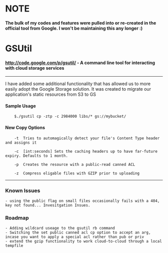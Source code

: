# NOTE
#### The bulk of my codes and features were pulled into or re-created in the official tool from Google. I won't be maintaining this any longer :) 


# GSUtil
#### http://code.google.com/p/gsutil/ - A command line tool for interacting with cloud storage services
****
I have added some additional functionality that has allowed us to more easily adopt the Google Storage solution. It was created to migrate our application's static resources from S3 to GS

#### Sample Usage
        $./gsutil cp -ztp -c 2984000 libs/* gs://mybucket/

#### New Copy Options
        -t  Tries to automagically detect your file's Content Type header and assigns it
        
        -c  [int:seconds] Sets the caching headers up to have far-future expiry. Defaults to 1 month.
        
        -p  Creates the resource with a public-read canned ACL
        
        -z  Compress eligable files with GZIP prior to uploading
****
### Known Issues
    - using the public flag on small files occasionally fails with a 404, key not found... Invesitgation Insues.
    
### Roadmap

    - Adding wildcard useage to the gsutil rb command
    - Switching the set public canned acl cp option to accept an arg, incase you want to apply a special acl rather than pub or priv
    - extend the gzip functionality to work cloud-to-cloud through a local tempfile
    